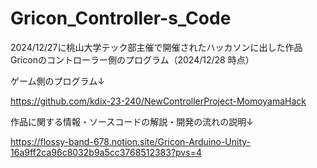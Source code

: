 # Gricon_Controller-s_Code
2024/12/27に桃山大学テック部主催で開催されたハッカソンに出した作品Griconのコントローラー側のプログラム（2024/12/28 時点）

ゲーム側のプログラム↓

https://github.com/kdix-23-240/NewControllerProject-MomoyamaHack

作品に関する情報・ソースコードの解説・開発の流れの説明↓

https://flossy-band-678.notion.site/Gricon-Arduino-Unity-16a9ff2ca96c8032b9a5cc3768512383?pvs=4
